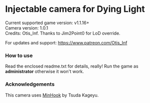 Injectable camera for Dying Light
============================

Current supported game version: v1.1.16+  
Camera version: 1.0.1  
Credits: Otis_Inf. Thanks to Jim2Point0 for LoD override.

For updates and support: https://www.patreon.com/Otis_Inf

### How to use
Read the enclosed readme.txt for details, really! Run the game as **administrator** otherwise it won't work.

### Acknowledgements
This camera uses [MinHook](https://github.com/TsudaKageyu/minhook) by Tsuda Kageyu.
